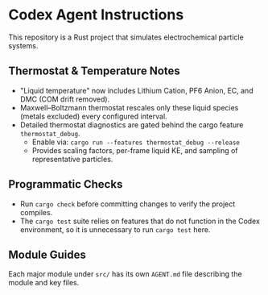# Codex Agent Instructions

This repository is a Rust project that simulates electrochemical particle systems.

## Thermostat & Temperature Notes
- "Liquid temperature" now includes Lithium Cation, PF6 Anion, EC, and DMC (COM drift removed).
- Maxwell–Boltzmann thermostat rescales only these liquid species (metals excluded) every configured interval.
- Detailed thermostat diagnostics are gated behind the cargo feature `thermostat_debug`.
	- Enable via: `cargo run --features thermostat_debug --release`
	- Provides scaling factors, per-frame liquid KE, and sampling of representative particles.

## Programmatic Checks
- Run `cargo check` before committing changes to verify the project compiles.
- The `cargo test` suite relies on features that do not function in the Codex environment, so it is unnecessary to run `cargo test` here.

## Module Guides
Each major module under `src/` has its own `AGENT.md` file describing the module and key files.
